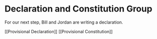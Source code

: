 # Declaration and Constitution Group
For our next step, Bill and Jordan are writing a declaration. 

[[Provisional Declaration]] 
[[Provisional Constitution]] 